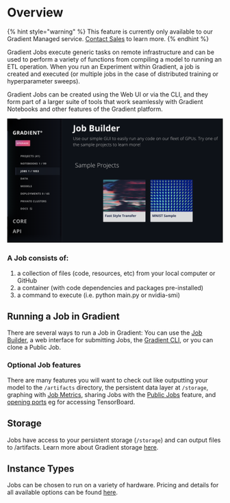 # Overview

{% hint style="warning" %}
This feature is currently only available to our Gradient Managed service. [Contact Sales](https://info.paperspace.com/contact-sales) to learn more. 
{% endhint %}

Gradient Jobs execute generic tasks on remote infrastructure and can be used to perform a variety of functions from compiling a model to running an ETL operation. When you run an Experiment within Gradient, a job is created and executed \(or multiple jobs in the case of distributed training or hyperparameter sweeps\).

Gradient Jobs can be created using the Web UI or via the CLI, and they form part of a larger suite of tools that work seamlessly with Gradient Notebooks and other features of the Gradient platform.

![Gradient Job Runner in the Web UI](../.gitbook/assets/image%20%2881%29.png)

### A Job consists of:

1. a collection of files \(code, resources, etc\) from your local computer or GitHub
2. a container \(with code dependencies and packages pre-installed\)
3. a command to execute \(i.e. python main.py or nvidia-smi\)

## Running a Job in Gradient

There are several ways to run a Job in Gradient: You can use the [Job Builder](about.md), a web interface for submitting Jobs, the [Gradient CLI](../get-started/install-the-cli.md), or you can clone a Public Job.

### Optional Job features

There are many features you will want to check out like outputting your model to the `/artifacts` directory, the persistent data layer at `/storage`, graphing with [Job Metrics](create-a-job/job-metrics/), sharing Jobs with the [Public Jobs](public-jobs.md) feature, and [opening ports](https://support.paperspace.com/hc/en-us/articles/360003412574-Public-IPs-and-Port-Forwarding) eg for accessing TensorBoard.

## Storage

Jobs have access to your persistent storage \(`/storage`\) and can output files to /artifacts. Learn more about Gradient storage [here]().

## Instance Types

Jobs can be chosen to run on a variety of hardware. Pricing and details for all available options can be found [here](https://gradient.paperspace.com/instances).

